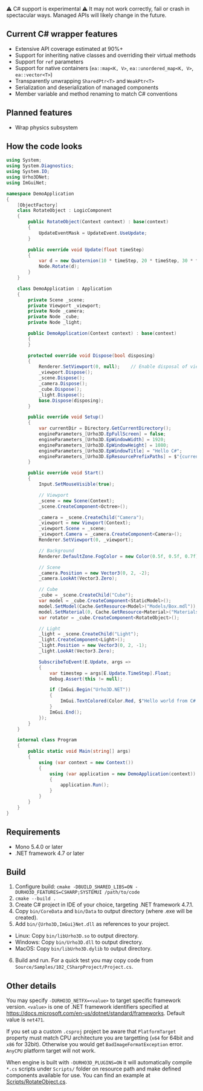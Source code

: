 ⚠️ C# support is experimental ⚠️ It may not work correctly, fail or crash in spectacular ways. Managed APIs will likely change in the future.

## Current C# wrapper features

* Extensive API coverage estimated at 90%+
* Support for inheriting native classes and overriding their virtual methods
* Support for `ref` parameters
* Support for native containers (`ea::map<K, V>`, `ea::unordered_map<K, V>`, `ea::vector<T>`)
* Transparently unwrapping `SharedPtr<T>` and `WeakPtr<T>`
* Serialization and deserialization of managed components
* Member variable and method renaming to match C# conventions

## Planned features

* Wrap physics subsystem

## How the code looks

```cs
using System;
using System.Diagnostics;
using System.IO;
using Urho3DNet;
using ImGuiNet;

namespace DemoApplication
{
    [ObjectFactory]
    class RotateObject : LogicComponent
    {
        public RotateObject(Context context) : base(context)
        {
            UpdateEventMask = UpdateEvent.UseUpdate;
        }

        public override void Update(float timeStep)
        {
            var d = new Quaternion(10 * timeStep, 20 * timeStep, 30 * timeStep);
            Node.Rotate(d);
        }
    }

    class DemoApplication : Application
    {
        private Scene _scene;
        private Viewport _viewport;
        private Node _camera;
        private Node _cube;
        private Node _light;

        public DemoApplication(Context context) : base(context)
        {
        }

        protected override void Dispose(bool disposing)
        {
            Renderer.SetViewport(0, null);    // Enable disposal of viewport by making it unreferenced by engine.
            _viewport.Dispose();
            _scene.Dispose();
            _camera.Dispose();
            _cube.Dispose();
            _light.Dispose();
            base.Dispose(disposing);
        }

        public override void Setup()
        {
            var currentDir = Directory.GetCurrentDirectory();
            engineParameters_[Urho3D.EpFullScreen] = false;
            engineParameters_[Urho3D.EpWindowWidth] = 1920;
            engineParameters_[Urho3D.EpWindowHeight] = 1080;
            engineParameters_[Urho3D.EpWindowTitle] = "Hello C#";
            engineParameters_[Urho3D.EpResourcePrefixPaths] = $"{currentDir};{currentDir}/..";
        }

        public override void Start()
        {
            Input.SetMouseVisible(true);

            // Viewport
            _scene = new Scene(Context);
            _scene.CreateComponent<Octree>();

            _camera = _scene.CreateChild("Camera");
            _viewport = new Viewport(Context);
            _viewport.Scene = _scene;
            _viewport.Camera = _camera.CreateComponent<Camera>();
            Renderer.SetViewport(0, _viewport);

            // Background
            Renderer.DefaultZone.FogColor = new Color(0.5f, 0.5f, 0.7f);

            // Scene
            _camera.Position = new Vector3(0, 2, -2);
            _camera.LookAt(Vector3.Zero);

            // Cube
            _cube = _scene.CreateChild("Cube");
            var model = _cube.CreateComponent<StaticModel>();
            model.SetModel(Cache.GetResource<Model>("Models/Box.mdl"));
            model.SetMaterial(0, Cache.GetResource<Material>("Materials/Stone.xml"));
            var rotator = _cube.CreateComponent<RotateObject>();

            // Light
            _light = _scene.CreateChild("Light");
            _light.CreateComponent<Light>();
            _light.Position = new Vector3(0, 2, -1);
            _light.LookAt(Vector3.Zero);

            SubscribeToEvent(E.Update, args =>
            {
                var timestep = args[E.Update.TimeStep].Float;
                Debug.Assert(this != null);

                if (ImGui.Begin("Urho3D.NET"))
                {
                    ImGui.TextColored(Color.Red, $"Hello world from C#.\nFrame time: {timestep}");
                }
                ImGui.End();
            });
        }
    }

    internal class Program
    {
        public static void Main(string[] args)
        {
            using (var context = new Context())
            {
                using (var application = new DemoApplication(context))
                {
                    application.Run();
                }
            }
        }
    }
}
```

## Requirements

* Mono 5.4.0 or later
* .NET framework 4.7 or later

## Build

1. Configure build: `cmake -DBUILD_SHARED_LIBS=ON -DURHO3D_FEATURES=CSHARP;SYSTEMUI /path/to/code`
2. `cmake --build .`
3. Create C# project in IDE of your choice, targeting .NET framework 4.7.1.
4. Copy `bin/CoreData` and `bin/Data` to output directory (where .exe will be created).
5. Add `bin/{Urho3D,ImGui}Net.dll` as references to your project.
  * Linux: Copy `bin/libUrho3D.so` to output directory.
  * Windows: Copy `bin/Urho3D.dll` to output directory.
  * MacOS: Copy `bin/libUrho3D.dylib` to output directory.
6. Build and run. For a quick test you may copy code from `Source/Samples/102_CSharpProject/Project.cs`.

## Other details

You may specify `-DURHO3D_NETFX=<value>` to target specific framework version. `<value>` is one of .NET framework identifiers specified at https://docs.microsoft.com/en-us/dotnet/standard/frameworks. Default value is `net471`.

If you set up a custom `.csproj` project be aware that `PlatformTarget` property must match CPU architecture you are targetting (`x64` for 64bit and `x86` for 32bit). Otherwise you would get `BadImageFormatException` error. `AnyCPU` platform target will not work.

When engine is built with `-DURHO3D_PLUGINS=ON` it will automatically compile `*.cs` scripts under `Scripts/` folder on resource path and make defined components available for use. You can find an example at [Scripts/RotateObject.cs](https://github.com/rokups/rbfx/blob/master/bin/Data/Scripts/RotateObject.cs).